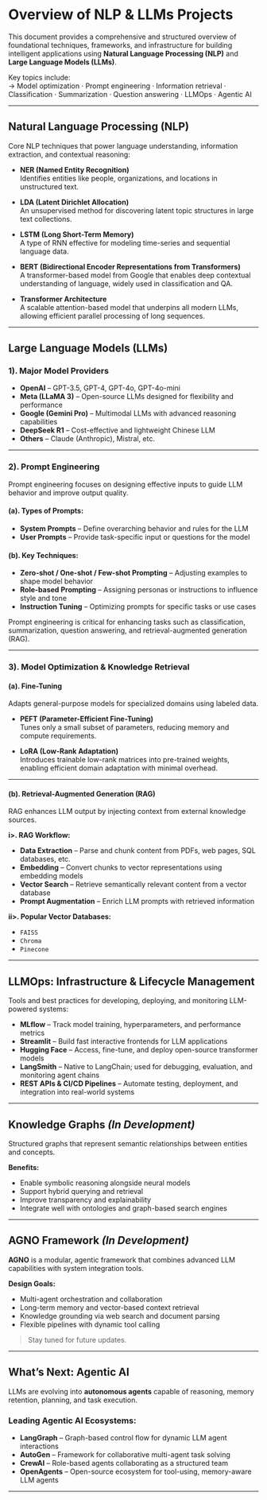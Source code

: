 #  Overview of NLP & LLMs Projects

This document provides a comprehensive and structured overview of foundational techniques, frameworks, and infrastructure for building intelligent applications using **Natural Language Processing (NLP)** and **Large Language Models (LLMs)**.

Key topics include:  
→ Model optimization · Prompt engineering · Information retrieval · Classification · Summarization · Question answering · LLMOps · Agentic AI

---

## Natural Language Processing (NLP)

Core NLP techniques that power language understanding, information extraction, and contextual reasoning:

- **NER (Named Entity Recognition)**  
  Identifies entities like people, organizations, and locations in unstructured text.

- **LDA (Latent Dirichlet Allocation)**  
  An unsupervised method for discovering latent topic structures in large text collections.

- **LSTM (Long Short-Term Memory)**  
  A type of RNN effective for modeling time-series and sequential language data.

- **BERT (Bidirectional Encoder Representations from Transformers)**  
  A transformer-based model from Google that enables deep contextual understanding of language, widely used in classification and QA.

- **Transformer Architecture**  
  A scalable attention-based model that underpins all modern LLMs, allowing efficient parallel processing of long sequences.

---

## Large Language Models (LLMs)

### 1). Major Model Providers

- **OpenAI** – GPT-3.5, GPT-4, GPT-4o, GPT-4o-mini  
- **Meta (LLaMA 3)** – Open-source LLMs designed for flexibility and performance  
- **Google (Gemini Pro)** – Multimodal LLMs with advanced reasoning capabilities  
- **DeepSeek R1** – Cost-effective and lightweight Chinese LLM  
- **Others** – Claude (Anthropic), Mistral, etc.

---

### 2).  Prompt Engineering 

Prompt engineering focuses on designing effective inputs to guide LLM behavior and improve output quality.

#### (a). Types of Prompts:
- **System Prompts** – Define overarching behavior and rules for the LLM  
- **User Prompts** – Provide task-specific input or questions for the model

#### (b). Key Techniques:
- **Zero-shot / One-shot / Few-shot Prompting** – Adjusting examples to shape model behavior  
- **Role-based Prompting** – Assigning personas or instructions to influence style and tone  
- **Instruction Tuning** – Optimizing prompts for specific tasks or use cases  

Prompt engineering is critical for enhancing tasks such as classification, summarization, question answering, and retrieval-augmented generation (RAG).

---

### 3). Model Optimization & Knowledge Retrieval

#### (a). Fine-Tuning

Adapts general-purpose models for specialized domains using labeled data.

- **PEFT (Parameter-Efficient Fine-Tuning)**  
  Tunes only a small subset of parameters, reducing memory and compute requirements.

- **LoRA (Low-Rank Adaptation)**  
  Introduces trainable low-rank matrices into pre-trained weights, enabling efficient domain adaptation with minimal overhead.

---

#### (b). Retrieval-Augmented Generation (RAG)

RAG enhances LLM output by injecting context from external knowledge sources.

  **i>. RAG Workflow:**
  -  **Data Extraction** – Parse and chunk content from PDFs, web pages, SQL databases, etc.  
  -  **Embedding** – Convert chunks to vector representations using embedding models  
  -  **Vector Search** – Retrieve semantically relevant content from a vector database  
  -  **Prompt Augmentation** – Enrich LLM prompts with retrieved information
  
  **ii>. Popular Vector Databases:**
  - `FAISS`  
  - `Chroma`  
  - `Pinecone`

---

## LLMOps: Infrastructure & Lifecycle Management

Tools and best practices for developing, deploying, and monitoring LLM-powered systems:

- **MLflow** – Track model training, hyperparameters, and performance metrics  
- **Streamlit** – Build fast interactive frontends for LLM applications  
- **Hugging Face** – Access, fine-tune, and deploy open-source transformer models  
- **LangSmith** – Native to LangChain; used for debugging, evaluation, and monitoring agent chains  
- **REST APIs & CI/CD Pipelines** – Automate testing, deployment, and integration into real-world systems

---

## Knowledge Graphs *(In Development)*

Structured graphs that represent semantic relationships between entities and concepts.

**Benefits:**
- Enable symbolic reasoning alongside neural models  
- Support hybrid querying and retrieval  
- Improve transparency and explainability  
- Integrate well with ontologies and graph-based search engines

---

## AGNO Framework *(In Development)*

**AGNO** is a modular, agentic framework that combines advanced LLM capabilities with system integration tools.

**Design Goals:**
- Multi-agent orchestration and collaboration  
- Long-term memory and vector-based context retrieval  
- Knowledge grounding via web search and document parsing  
- Flexible pipelines with dynamic tool calling

> Stay tuned for future updates.

---

## What’s Next: Agentic AI

LLMs are evolving into **autonomous agents** capable of reasoning, memory retention, planning, and task execution.

### Leading Agentic AI Ecosystems:

- **LangGraph** – Graph-based control flow for dynamic LLM agent interactions  
- **AutoGen** – Framework for collaborative multi-agent task solving  
- **CrewAI** – Role-based agents collaborating as a structured team  
- **OpenAgents** – Open-source ecosystem for tool-using, memory-aware LLM agents

---
